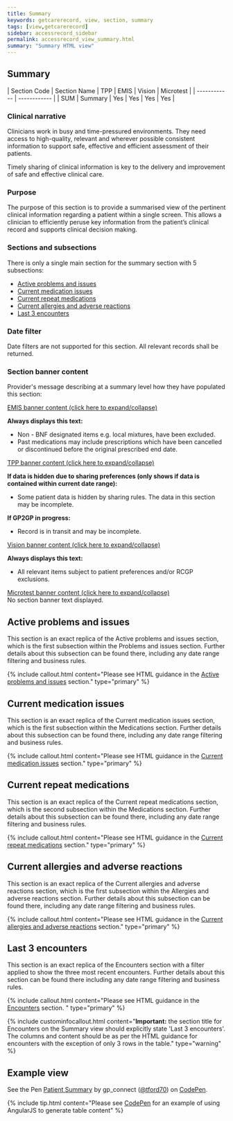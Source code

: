 ```yaml
---
title: Summary
keywords: getcarerecord, view, section, summary
tags: [view,getcarerecord]
sidebar: accessrecord_sidebar
permalink: accessrecord_view_summary.html
summary: "Summary HTML view"
---
```


## Summary ##

| Section Code | Section Name | TPP | EMIS | Vision | Microtest |
| ------------ | ------------ |
| SUM | Summary | Yes | Yes | Yes | Yes |


### Clinical narrative ###

Clinicians work in busy and time-pressured environments. They need access to high-quality, relevant and wherever possible consistent information to support safe, effective and efficient assessment of their patients.

Timely sharing of clinical information is key to the delivery and improvement of safe and effective clinical care.

### Purpose ###

The purpose of this section is to provide a summarised view of the pertinent clinical information regarding a patient within a single screen. This allows a clinician to efficiently peruse key information from the patient’s clinical record and supports clinical decision making.

### Sections and subsections ###

There is only a single main section for the summary section with 5 subsections:

 - [Active problems and issues](accessrecord_view_summary.html#active-problems-and-issues)
 - [Current medication issues](accessrecord_view_summary.html#current-medication-issues)
 - [Current repeat medications](accessrecord_view_summary.html#current-repeat-medications)
 - [Current allergies and adverse reactions](accessrecord_view_summary.html#current-allergies-and-adverse-reactions)
 - [Last 3 encounters](accessrecord_view_summary.html#last-3-encounters)
 
### Date filter ###

Date filters are not supported for this section. All relevant records shall be returned.

### Section banner content ###

Provider's message describing at a summary level how they have populated this section:

<div class="panel-group" id="accordion">
                    <div class="panel panel-default">
                        <div class="panel-heading">
                                <a class="noCrossRef accordion-toggle" data-toggle="collapse" data-parent="#accordion" href="#collapseOne">EMIS banner content (click here to expand/collapse) </a>
						</div>
                        <div id="collapseOne" class="panel-collapse collapse noCrossRef">
                            <div class="panel-body">
								<p><b>Always displays this text:</b></p>
									<ul>
										<li>Non - BNF designated items e.g. local mixtures, have been excluded.</li>
										<li>Past medications may include prescriptions which have been cancelled or discontinued before the original prescribed end date.</li>
									</ul>
                            </div>
                        </div>
                    </div>
                    <!-- /.panel -->
                    <div class="panel panel-default">
                        <div class="panel-heading">
                                <a class="noCrossRef accordion-toggle" data-toggle="collapse" data-parent="#accordion" href="#collapseTwo">TPP banner content (click here to expand/collapse)</a>
                        </div>
                        <div id="collapseTwo" class="panel-collapse collapse noCrossRef">
                            <div class="panel-body">
								<p><b>If data is hidden due to sharing preferences (only shows if data is contained within current date range):</b></p>
									<ul>
										<li>Some patient data is hidden by sharing rules. The data in this section may be incomplete.</li>
									</ul>
								<p><b>If GP2GP in progress:</b></p>
									<ul>
										<li>Record is in transit and may be incomplete.</li>
									</ul> 
                            </div>
                        </div>
                    </div>
                    <!-- /.panel -->
                    <div class="panel panel-default">
                        <div class="panel-heading">
                                <a class="noCrossRef accordion-toggle" data-toggle="collapse" data-parent="#accordion" href="#collapseThree">Vision banner content (click here to expand/collapse)</a>
                        </div>
                        <div id="collapseThree" class="panel-collapse collapse noCrossRef">
                            <div class="panel-body">
								<p><b>Always displays this text:</b></p>
									<ul>
										<li>All relevant items subject to patient preferences and/or RCGP exclusions.</li>
									</ul>
                            </div>
                        </div>
                    </div>
                    <!-- /.panel -->
                    <div class="panel panel-default">
                        <div class="panel-heading">
                                <a class="noCrossRef accordion-toggle" data-toggle="collapse" data-parent="#accordion" href="#collapseFour">Microtest banner content (click here to expand/collapse)</a>
                        </div>
                        <div id="collapseFour" class="panel-collapse collapse">
                            <div class="panel-body">
                                	No section banner text displayed.
                            </div>
                        </div>
                    </div>
</div>


## Active problems and issues ##

This section is an exact replica of the Active problems and issues section, which is the first subsection within the Problems and issues section. Further details about this subsection can be found there, including any date range filtering and business rules.

{% include callout.html content="Please see HTML guidance in the [Active problems and issues](accessrecord_view_problems.html#active-problems-and-issues) section." type="primary" %} 


## Current medication issues ##

This section is an exact replica of the Current medication issues section, which is the first subsection within the Medications section. Further details about this subsection can be found there, including any date range filtering and business rules.

{% include callout.html content="Please see HTML guidance in the [Current medication issues](accessrecord_view_medications.html#current-medication-issues) section." type="primary" %} 


## Current repeat medications ##

This section is an exact replica of the Current repeat medications section, which is the second subsection within the Medications section. Further details about this subsection can be found there, including any date range filtering and business rules.

{% include callout.html content="Please see HTML guidance in the [Current repeat medications](accessrecord_view_medications.html#current-repeat-medications) section." type="primary" %} 


## Current allergies and adverse reactions ##

This section is an exact replica of the Current allergies and adverse reactions section, which is the first subsection within the Allergies and adverse reactions section. Further details about this subsection can be found there, including any date range filtering and business rules.

{% include callout.html content="Please see HTML guidance in the [Current allergies and adverse reactions](accessrecord_view_allergies.html#current-allergies-and-adverse-reactions) section." type="primary" %} 


## Last 3 encounters ##

This section is an exact replica of the Encounters section with a filter applied to show the three most recent encounters. Further details about this section can be found there including any date range filtering and business rules.

{% include callout.html content="Please see HTML guidance in the [Encounters](accessrecord_view_encounters.html) section. " type="primary" %} 

{% include custominfocallout.html content="**Important:** the section title for Encounters on the Summary view should explicitly state 'Last 3 encounters'.  The columns and content should be as per the HTML guidance for encounters with the exception of only 3 rows in the table." type="warning" %}

## Example view ##

<p data-height="2500" data-theme-id="light" data-slug-hash="opXBjM" data-default-tab="result" data-user="tford70" data-embed-version="2" data-pen-title="Patient Summary" class="codepen">See the Pen <a href="https://codepen.io/tford70/pen/opXBjM/">Patient Summary</a> by gp_connect (<a href="https://codepen.io/tford70">@tford70</a>) on <a href="https://codepen.io">CodePen</a>.</p>
<script async src="https://production-assets.codepen.io/assets/embed/ei.js"></script>

{% include tip.html content="Please see [CodePen](https://codepen.io/gpconnect/pen/opXBjM) for an example of using AngularJS to generate table content" %}
